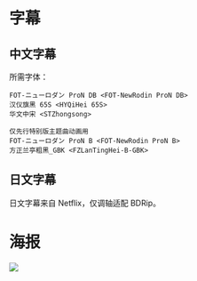 # 字幕

## 中文字幕

所需字体：
```
FOT-ニューロダン ProN DB <FOT-NewRodin ProN DB>
汉仪旗黑 65S <HYQiHei 65S>
华文中宋 <STZhongsong>

仅先行特别版主题曲动画用
FOT-ニューロダン ProN B <FOT-NewRodin ProN B>
方正兰亭粗黑_GBK <FZLanTingHei-B-GBK>
```

## 日文字幕

日文字幕来自 Netflix，仅调轴适配 BDRip。

# 海报

![](https://nekomoe.pages.dev/images/others/blackfox.jpg)